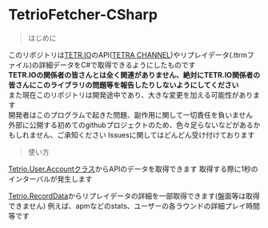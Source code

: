 # TetrioFetcher-CSharp
> はじめに

このリポジトリは[TETR.IO](https://tetr.io)のAPI([TETRA CHANNEL](https://ch.tetr.io))やリプレイデータ(.ttrmファイル)の詳細データをC#で取得できるようにしたものです  
**TETR.IOの関係者の皆さんとは全く関連がありません、絶対にTETR.IO関係者の皆さんにこのライブラリの問題等を報告したりしないようにしてください**  
また現在このリポジトリは開発途中であり、大きな変更を加える可能性があります  
開発者はこのプログラムで起きた問題、副作用に関して一切責任を負いません  
外部に公開する初めてのgithubプロジェクトのため、色々足らないなどがあるかもしれません、ご承知ください
Issuesに関してはどんどん受け付けております

> 使い方

[Tetrio.User.Accountクラス](TetrioFetcher-CSharp/TetrioUser.cs)からAPIのデータを取得できます
取得する際に1秒のインターバルが発生します

[Tetrio.RecordData](TetrioFetcher-CSharp/RecordData.cs)からリプレイデータの詳細を一部取得できます(盤面等は取得できません)
例えば、apmなどのstats、ユーザーの各ラウンドの詳細プレイ時間等です
